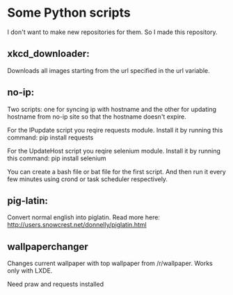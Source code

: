 # Some Python scripts

I don't want to make new repositories for them.
So I made this repository.

## xkcd_downloader:
Downloads all images starting from the url specified in the url variable.

## no-ip:
Two scripts: one for syncing ip with hostname and the other for updating hostname from no-ip site so that the hostname doesn't expire.

For the IPupdate script you reqire requests module.
Install it by running this command: pip install requests

For the UpdateHost script you reqire selenium module.
Install it by running this command: pip install selenium

You can create a bash file or bat file for the first script. And then run it every few minutes using crond or task scheduler respectively.

## pig-latin:
Convert normal english into piglatin.
Read more here: http://users.snowcrest.net/donnelly/piglatin.html

## wallpaperchanger
Changes current wallpaper with top wallpaper from /r/wallpaper.
Works only with LXDE.

Need praw and requests installed
